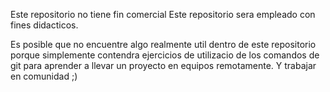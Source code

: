 Este repositorio no tiene fin comercial
Este repositorio sera empleado con fines didacticos.

Es posible que no encuentre algo realmente util dentro de este repositorio porque
simplemente contendra ejercicios de utilizacio de los comandos de git para aprender
a llevar un proyecto en equipos remotamente. Y trabajar en comunidad ;)
